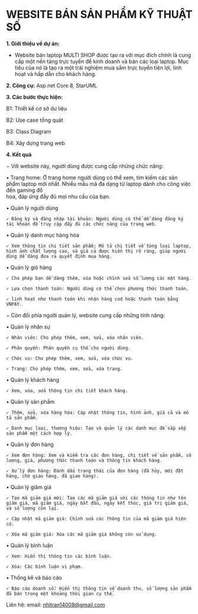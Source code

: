 # WEBSITE BÁN SẢN PHẨM KỸ THUẬT SỐ 

**1. Giới thiệu về dự án:**

- Website bán laptop MULTI SHOP được tạo ra với mục đích chính là cung cấp một 
nền tảng trực tuyến để kinh doanh và bán các loại laptop. Mục tiêu của nó là tạo ra 
một trải nghiệm  mua sắm trực tuyến tiện lợi, linh hoạt và hấp dẫn cho khách hàng. 

**2. Công cụ:** Asp.net Core 8, StarUML

**3. Các bước thực hiện:**

B1: Thiết kế cơ sở dư liệu 

B2: Use case tổng quát 

B3: Class Diagram 

B4: Xây dựng trang web 


**4. Kết quả**

− Với website này, người dùng được cung cấp những chức năng:
  
• Trang home: Ở trang home người dùng có thể xem, tìm kiếm các sản phẩm laptop 
  mới nhất. Nhiều mẫu mã đa dạng từ laptop dành cho công việc đến gaming đồ  
  họa, đáp ứng đầy đủ mọi nhu cầu của bạn.
  
• Quản lý người dùng
  
    ✓ Đăng ký và đăng nhập tài khoản: Người dùng có thể dễ dàng đăng ký tài khoản để truy cập đầy đủ các chức năng của trang web.

• Quản lý danh mục hàng hóa
  
    ✓ Xem thông tin chi tiết sản phẩm: Mô tả chi tiết về từng loại laptop, hình ảnh chất lượng cao, và giá cả được hiển thị rõ ràng, giúp người dùng dễ dàng đưa ra quyết định mua hàng.
  
• Quản lý giỏ hàng
  
    ✓ Cho phép bạn dễ dàng thêm, xóa hoặc chỉnh sửa số lượng các mặt hàng.
    
    ✓ Lựa chọn thanh toán: Người dùng có thể chọn phương thức thanh toán.
    
    ✓ linh hoạt như thanh toán khi nhận hàng cod hoặc thanh toán bằng VNPAY.
    
− Còn đối phía người quản lý, website cung cấp những tính năng:  

  • Quản lý nhân sự 
  
    ✓ Nhân viên: Cho phép thêm, xem, sửa, xóa nhân viên. 
    
    ✓ Phân quyền: Phân quyền cụ thể cho người dùng.  
    
    ✓ Chức vụ: Cho phép thêm, xem, sửa, xóa chức vụ.  
    
    ✓ Trang: Cho phép thêm, xem, sửa, xóa trang.  
    
  • Quản lý khách hàng 
  
    ✓ Xem, xóa, sửa thông tin chi tiết khách hàng.
    
  • Quản lý sản phẩm 
  
    ✓ Thêm, sửa, xóa hàng hóa: Cập nhật thông tin, hình ảnh, giá cả và mô tả sản phẩm.  
  
    ✓ Danh mục loại, thương hiệu: Tạo và quản lý các danh mục để sắp xếp sản phẩm một cách hợp lý.  
  
  • Quản lý đơn hàng  
  
    ✓ Xem đơn hàng: Xem và kiểm tra các đơn hàng, chi tiết về sản phẩm, số lượng, giá, phương thức thanh toán và thông tin khách hàng.  
  
    ✓ Xử lý đơn hàng: Đánh dấu trạng thái của đơn hàng (đã hủy, mới đặt hàng, chờ giao hàng, đã giao hàng).  
  
  • Quản lý giảm giá 
  
    ✓ Tạo mã giảm giá mới: Tạo các mã giảm giá với các thông tin như tên giảm giá, mã giảm giá, ngày bắt đầu, ngày kết thúc, giá trị giảm giá, và số lượng còn lại. 
  
    ✓ Cập nhật mã giảm giá: Chỉnh sửa các thông tin của mã giảm giá hiện có. 
    
    ✓ Xóa mã giảm giá: Xóa các mã giảm giá không còn sử dụng. 
    
  • Quản lý bình luận 
  
    ✓ Xem: Hiển thị thông tin các bình luận. 
    
    ✓ Xóa: Các bình luận vi phạm.  
    
  • Thống kê và báo cáo  
  
    ✓ Báo cáo doanh số: Hiển thị thông tin về doanh thu, số lượng sản phẩm đã bán trong một khoảng thời gian cụ thể. 
    
Liên hệ: email: nhitran14008@gmail.com
